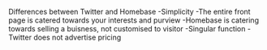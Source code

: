 Differences between Twitter and Homebase
    -Simplicity
    -The entire front page is catered towards your interests and purview
    -Homebase is catering towards selling a buisness, not customised to visitor
    -Singular function
    -Twitter does not advertise pricing